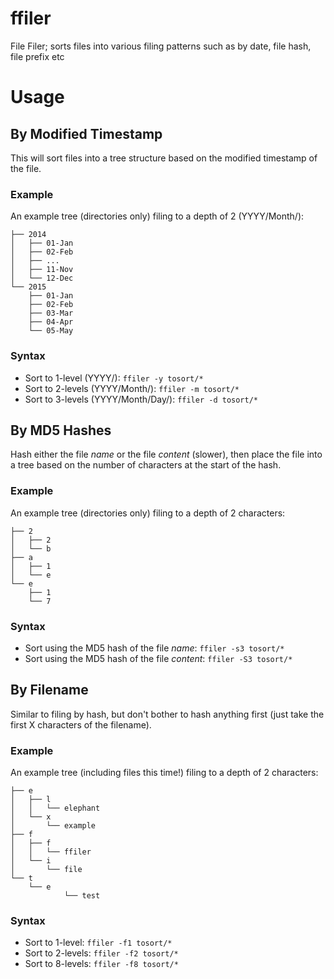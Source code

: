 # ffiler
File Filer; sorts files into various filing patterns such as by date, file hash, file prefix etc

# Usage

## By Modified Timestamp
This will sort files into a tree structure based on the modified timestamp of
the file.

### Example
An example tree (directories only) filing to a depth of 2 (YYYY/Month/):

```
├── 2014
│   ├── 01-Jan
│   ├── 02-Feb
│   ├── ...
│   ├── 11-Nov
│   └── 12-Dec
└── 2015
    ├── 01-Jan
    ├── 02-Feb
    ├── 03-Mar
    ├── 04-Apr
    └── 05-May
 ```

### Syntax
* Sort to 1-level (YYYY/): `ffiler -y tosort/*`
* Sort to 2-levels (YYYY/Month/): `ffiler -m tosort/*`
* Sort to 3-levels (YYYY/Month/Day/): `ffiler -d tosort/*`

## By MD5 Hashes
Hash either the file *name* or the file *content* (slower), then place the file
into a tree based on the number of characters at the start of the hash.

### Example
An example tree (directories only) filing to a depth of 2 characters:

```
├── 2
│   ├── 2
│   └── b
├── a
│   ├── 1
│   └── e
└── e
    ├── 1
    └── 7
```

### Syntax
* Sort using the MD5 hash of the file *name*: `ffiler -s3 tosort/*`
* Sort using the MD5 hash of the file *content*: `ffiler -S3 tosort/*`

## By Filename
Similar to filing by hash, but don't bother to hash anything first (just take
the first X characters of the filename).

### Example
An example tree (including files this time!) filing to a depth of 2 characters:

```
├── e
│   ├── l
│   │   └── elephant
│   └── x
│       └── example
├── f
│   ├── f
│   │   └── ffiler
│   └── i
│       └── file
└── t
    └── e
            └── test
```

### Syntax
* Sort to 1-level: `ffiler -f1 tosort/*`
* Sort to 2-levels: `ffiler -f2 tosort/*`
* Sort to 8-levels: `ffiler -f8 tosort/*`
